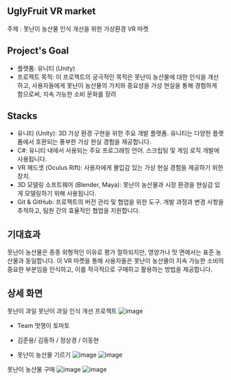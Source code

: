 ## UglyFruit VR market
주제 : 못난이 농산물 인식 개선을 위한 가상환경 VR 마켓

## Project's Goal
- 플랫폼: 유니티 (Unity)
- 프로젝트 목적: 이 프로젝트의 궁극적인 목적은 못난이 농산물에 대한 인식을 개선하고, 사용자들에게 못난이 농산물의 가치와 중요성을 가상 현실을 통해 경험하게 함으로써, 지속 가능한 소비 문화를 장려
  
## Stacks
- 유니티 (Unity): 3D 가상 환경 구현을 위한 주요 개발 플랫폼. 유니티는 다양한 플랫폼에서 호환되는 풍부한 가상 현실 경험을 제공합니다.
- C#: 유니티 내에서 사용되는 주요 프로그래밍 언어. 스크립팅 및 게임 로직 개발에 사용됩니다.
- VR 헤드셋 (Oculus Rift): 사용자에게 몰입감 있는 가상 현실 경험을 제공하기 위한 장치.
- 3D 모델링 소프트웨어 (Blender, Maya): 못난이 농산물과 시장 환경을 현실감 있게 모델링하기 위해 사용됩니다.
- Git & GitHub: 프로젝트의 버전 관리 및 협업을 위한 도구. 개발 과정과 변경 사항을 추적하고, 팀원 간의 효율적인 협업을 지원합니다.

## 기대효과
못난이 농산물은 종종 외형적인 이유로 평가 절하되지만, 영양가나 맛 면에서는 표준 농산물과 동일합니다. 
이 VR 마켓을 통해 사용자들은 못난이 농산물이 지속 가능한 소비의 중요한 부분임을 인식하고, 이를 적극적으로 구매하고 활용하는 방법을 제공합니다.



## 상세 화면
못난이 과일
못난이 과일 인식 개선 프로젝트
![image](https://github.com/Vinca0121/UglyFruit/assets/98202797/0bd89072-1c33-44e7-92f4-fac87823e5a5)

- Team 멋쟁이 토마토
- 김준용/ 김동하 / 정상경 / 이동현

- 못난이 농산물 기르기
![image](https://github.com/Vinca0121/UglyFruit/assets/98202797/f723d0de-e616-4b1f-b904-de1b00b9aeda)
![image](https://github.com/Vinca0121/UglyFruit/assets/98202797/09a3e773-548f-4aef-9b64-5bf3729bca97)


못난이 농산물 구매
![image](https://github.com/Vinca0121/UglyFruit/assets/98202797/be6b0e6b-2346-4388-88b8-6b3c580d1686)
![image](https://github.com/Vinca0121/UglyFruit/assets/98202797/403cc970-b051-4bac-85d8-11b540afa82e)
